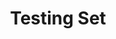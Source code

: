 ---
types: "word"

title: "Testing Set"

categories: ['']

tags: ['Testing', 'Set']

arabic: 'مجموعة الاختبار'

arexps: []

enwords: ['Testing Set']

enexps: []

arlexicons: 'ج'

enlexicons: 'T'

authors: ['Ruqayya Roshdy']

translators: ['']

citations: 'تطبيقات الذكاء الاصطناعي في خدمة اللغة العربية'

sources: 'مركز الملك عبدالله بن عبدالعزيز الدولي لخدمة اللغة العربية'

word: "true"

slug: ""
---